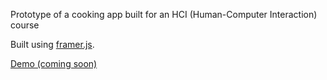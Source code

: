 Prototype of a cooking app built for an HCI (Human-Computer Interaction) course

Built using [framer.js](http://framerjs.com/).

[Demo (coming soon)](https://github.com/AjitPawar/cooking-app#)
